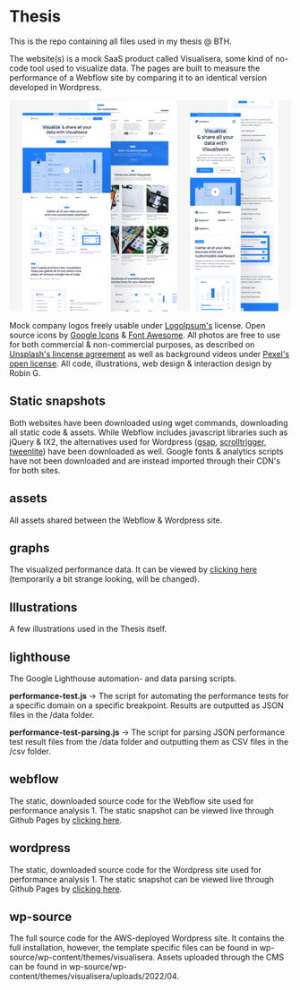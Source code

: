 # Thesis

This is the repo containing all files used in my thesis @ BTH.

The website(s) is a mock SaaS product called Visualisera, some kind of no-code tool used to visualize data. The pages are built to measure the performance of a Webflow site by comparing it to an identical version developed in Wordpress.

![repo__thumb](./thumb__repo.png)

Mock company logos freely usable under [LogoIpsum's](https://logoipsum.com/) license. Open source icons by [Google Icons](https://fonts.google.com/icons) & [Font Awesome](https://fontawesome.com/v4/license). All photos are free to use for both commercial & non-commercial purposes, as described on [Unsplash's lincense agreement](https://unsplash.com/license) as well as background videos under [Pexel's open license](https://www.pexels.com/sv-se/license). All code, illustrations, web design & interaction design by Robin G.

## Static snapshots

Both websites have been downloaded using wget commands, downloading all static code & assets. While Webflow includes javascript libraries such as jQuery & IX2, the alternatives used for Wordpress ([gsap](https://cdnjs.com/libraries/gsap), [scrolltrigger](https://cdnjs.com/libraries/ScrollTrigger), [tweenlite](https://www.cdnpkg.com/gsap/file/TweenLite.min.js/)) have been downloaded as well. Google fonts & analytics scripts have not been downloaded and are instead imported through their CDN's for both sites.

## assets

All assets shared between the Webflow & Wordpress site.

## graphs

The visualized performance data. It can be viewed by [clicking here](https://robingranqvist.github.io/thesis/graphs/graphs/) (temporarily a bit strange looking, will be changed).

## Illustrations

A few illustrations used in the Thesis itself.

## lighthouse

The Google Lighthouse automation- and data parsing scripts.

**performance-test.js** -> The script for automating the performance tests for a specific domain on a specific breakpoint. Results are outputted as JSON files in the /data folder.

**performance-test-parsing.js** -> The script for parsing JSON performance test result files from the /data folder and outputting them as CSV files in the /csv folder.

## webflow

The static, downloaded source code for the Webflow site used for performance analysis 1. The static snapshot can be viewed live through Github Pages by [clicking here](https://robingranqvist.github.io/thesis/webflow/source).

## wordpress

The static, downloaded source code for the Wordpress site used for performance analysis 1. The static snapshot can be viewed live through Github Pages by [clicking here](https://robingranqvist.github.io/thesis/wordpress/source).

## wp-source

The full source code for the AWS-deployed Wordpress site. It contains the full installation, however, the template specific files can be found in wp-source/wp-content/themes/visualisera. Assets uploaded through the CMS can be found in wp-source/wp-content/themes/visualisera/uploads/2022/04.
